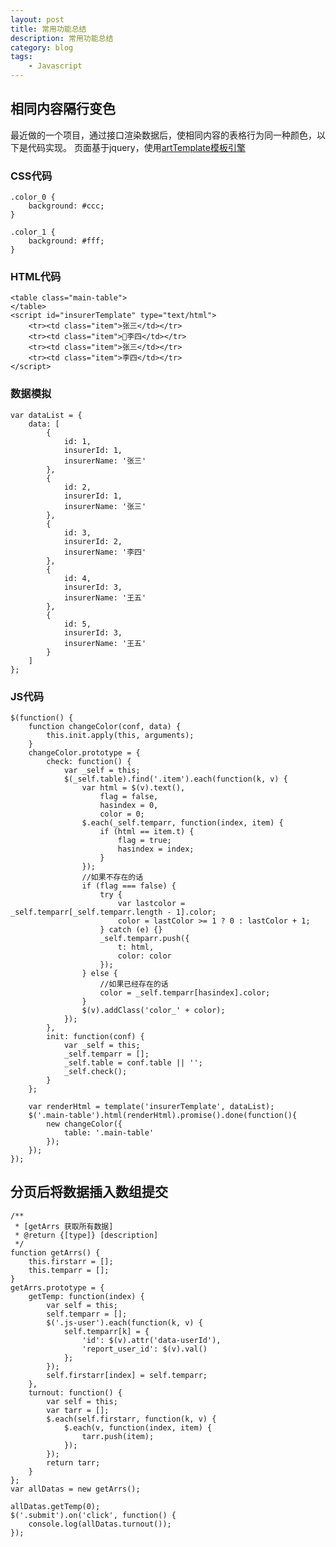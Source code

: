 ```yaml
---
layout: post
title: 常用功能总结
description: 常用功能总结
category: blog
tags:
    - Javascript
---
```


## 相同内容隔行变色

最近做的一个项目，通过接口渲染数据后，使相同内容的表格行为同一种颜色，以下是代码实现。
页面基于jquery，使用<a href="https://github.com/aui/artTemplate" target="_blank">artTemplate模板引擎</a>

### CSS代码

    .color_0 {
        background: #ccc;
    }

    .color_1 {
        background: #fff;
    }

### HTML代码

    <table class="main-table">
    </table>
    <script id="insurerTemplate" type="text/html">
        <tr><td class="item">张三</td></tr>
        <tr><td class="item">李四</td></tr>
        <tr><td class="item">张三</td></tr>
        <tr><td class="item">李四</td></tr>
    </script>


### 数据模拟

    var dataList = {
        data: [
            {
                id: 1,
                insurerId: 1,
                insurerName: '张三'
            },
            {
                id: 2,
                insurerId: 1,
                insurerName: '张三'
            },
            {
                id: 3,
                insurerId: 2,
                insurerName: '李四'
            },
            {
                id: 4,
                insurerId: 3,
                insurerName: '王五'
            },
            {
                id: 5,
                insurerId: 3,
                insurerName: '王五'
            }
        ]
    };

### JS代码

    $(function() {
        function changeColor(conf, data) {
            this.init.apply(this, arguments);
        }
        changeColor.prototype = {
            check: function() {
                var _self = this;
                $(_self.table).find('.item').each(function(k, v) {
                    var html = $(v).text(),
                        flag = false,
                        hasindex = 0,
                        color = 0;
                    $.each(_self.temparr, function(index, item) {
                        if (html == item.t) {
                            flag = true;
                            hasindex = index;
                        }
                    });
                    //如果不存在的话
                    if (flag === false) {
                        try {
                            var lastcolor = _self.temparr[_self.temparr.length - 1].color;
                            color = lastColor >= 1 ? 0 : lastColor + 1;
                        } catch (e) {}
                        _self.temparr.push({
                            t: html,
                            color: color
                        });
                    } else {
                        //如果已经存在的话
                        color = _self.temparr[hasindex].color;
                    }
                    $(v).addClass('color_' + color);
                });
            },
            init: function(conf) {
                var _self = this;
                _self.temparr = [];
                _self.table = conf.table || '';
                _self.check();
            }
        };

        var renderHtml = template('insurerTemplate', dataList);
        $('.main-table').html(renderHtml).promise().done(function(){
            new changeColor({
                table: '.main-table'
            });
        });
    });

## 分页后将数据插入数组提交

    /**
     * [getArrs 获取所有数据]
     * @return {[type]} [description]
     */
    function getArrs() {
        this.firstarr = [];
        this.temparr = [];
    }
    getArrs.prototype = {
        getTemp: function(index) {
            var self = this;
            self.temparr = [];
            $('.js-user').each(function(k, v) {
                self.temparr[k] = {
                    'id': $(v).attr('data-userId'),
                    'report_user_id': $(v).val()
                };
            });
            self.firstarr[index] = self.temparr;
        },
        turnout: function() {
            var self = this;
            var tarr = [];
            $.each(self.firstarr, function(k, v) {
                $.each(v, function(index, item) {
                    tarr.push(item);
                });
            });
            return tarr;
        }
    };
    var allDatas = new getArrs();

    allDatas.getTemp(0);
    $('.submit').on('click', function() {
        console.log(allDatas.turnout());
    });
